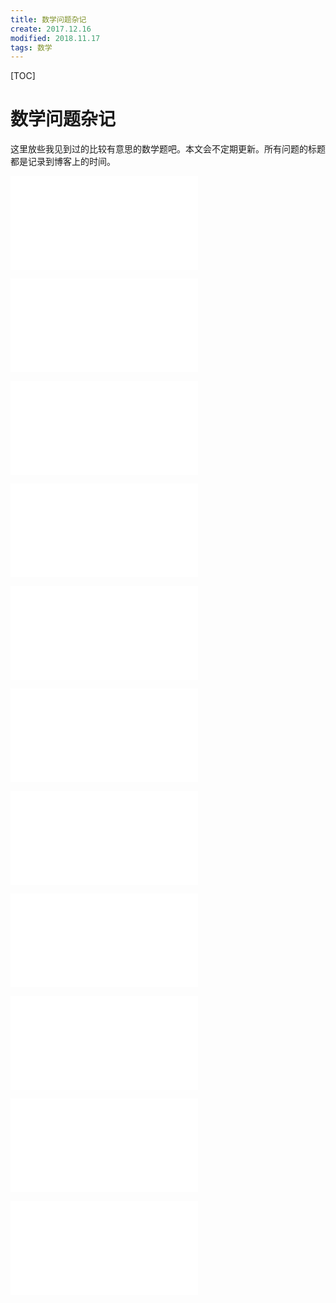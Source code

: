 ```yaml
---
title: 数学问题杂记
create: 2017.12.16
modified: 2018.11.17
tags: 数学
---
```


[TOC]
# 数学问题杂记

这里放些我见到过的比较有意思的数学题吧。本文会不定期更新。所有问题的标题都是记录到博客上的时间。

![markdown:include](blog/2017-12-16/20170614-ruler.md)

![markdown:include](blog/2017-12-16/20170614-AM-GM.md)

![markdown:include](blog/2017-12-16/20171216-goldbach-euler.md)

![markdown:include](blog/2017-12-16/20180107-spec.md)

![markdown:include](blog/2017-12-16/20180113-repertoire.md)

![markdown:include](blog/2017-12-16/20180217.md)

![markdown:include](blog/2017-12-16/20180404-imo2012-c2.md)

![markdown:include](blog/2017-12-16/20180519.md)

![markdown:include](blog/2017-12-16/20180610-spec2.md)

![markdown:include](blog/2017-12-16/20181116-thomae-function.md)

![markdown:include](blog/2017-12-16/20181117-limit-of-cos-prod.md)